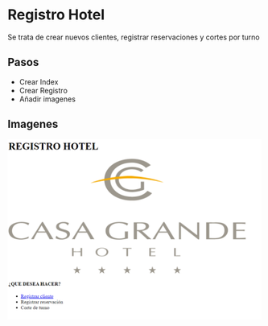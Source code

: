 # Registro Hotel
Se trata de crear nuevos clientes, registrar reservaciones y cortes por turno
## Pasos
- Crear Index
- Crear Registro
- Añadir imagenes
## Imagenes
![](./images/paginPrincipalDetalle.png)